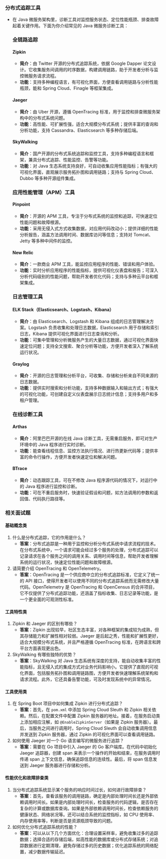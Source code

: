 ### 分布式追踪工具

- 在 Java 微服务架构里，诊断工具对监控服务状态、定位性能瓶颈、排查故障起着关键作用。下面为你介绍常见的 Java 微服务诊断工具：

  ### 全链路追踪

  #### Zipkin

  - **简介**：由 Twitter 开源的分布式追踪系统，依据 Google Dapper 论文设计。它收集服务间调用的时序数据，构建调用链路，助于开发者分析与监控微服务请求流程。
  - **功能**：支持多种编程语言，有可视化界面，方便查看调用链路与分析性能瓶颈，能和 Spring Cloud、Finagle 等框架集成。

  #### Jaeger

  - **简介**：由 Uber 开源，遵循 OpenTracing 标准，用于监控和排查微服务架构中的分布式系统问题。
  - **功能**：高性能、可扩展性强，适合大规模分布式系统；提供丰富的查询和分析功能，支持 Cassandra、Elasticsearch 等多种存储后端。

  #### SkyWalking

  - **简介**：国产开源的分布式系统追踪和监控工具，支持多种编程语言和框架，兼具分布式追踪、性能监控、告警等功能。
  - **功能**：对 Java 生态系统支持良好，可自动收集应用性能指标；有强大的可视化界面，直观展示服务拓扑图和调用链路；支持与 Spring Cloud、Dubbo 等多种开源组件集成。

  ### 应用性能管理（APM）工具

  #### Pinpoint

  - **简介**：开源的 APM 工具，专注于分布式系统的监控和追踪，可快速定位性能问题和故障根源。
  - **功能**：采用无侵入式方式收集数据，对应用代码改动小；提供详细的性能分析报告，涵盖方法调用时间、数据库访问等信息；支持对 Tomcat、Jetty 等多种中间件的监控。

  #### New Relic

  - **简介**：一款商业 APM 工具，能监控应用程序的性能、错误和用户体验。
  - **功能**：实时分析应用程序的性能指标，提供可视化仪表盘和报告；可深入分析代码级别的性能问题，帮助开发者优化代码；支持与多种云平台和框架集成。

  ### 日志管理工具

  #### ELK Stack（Elasticsearch、Logstash、Kibana）

  - **简介**：由 Elasticsearch、Logstash 和 Kibana 组成的日志管理解决方案。Logstash 负责收集和处理日志数据，Elasticsearch 用于存储和索引日志，Kibana 提供可视化界面进行日志查询和分析。
  - **功能**：可集中管理和分析微服务产生的大量日志数据，通过可视化界面快速定位问题；支持全文搜索、聚合分析等功能，方便开发者深入了解系统运行状况。

  #### Graylog

  - **简介**：开源的日志管理和分析平台，可收集、存储和分析来自不同来源的日志数据。
  - **功能**：提供实时搜索和分析功能，支持多种数据输入和输出方式；有强大的可视化功能，可创建自定义仪表盘展示日志统计信息；支持多用户和多租户管理。

  ### 在线诊断工具

  #### Arthas

  - **简介**：阿里巴巴开源的在线 Java 诊断工具，无需重启服务，即可对生产环境中的 Java 程序进行实时诊断。
  - **功能**：能查看线程信息、监控方法执行情况、进行热更新代码等；提供丰富的命令行操作，方便开发者快速定位和解决问题。

  #### BTrace

  - **简介**：动态跟踪工具，可在不修改 Java 程序源代码的情况下，对运行中的 Java 程序进行监控和诊断。
  - **功能**：可在不重启服务时，快速验证假设和问题，如方法调用的参数和返回值、代码执行路径等。

### 相关面试题

#### 基础概念类

1. 什么是分布式追踪，它的作用是什么？
   - **答案**：分布式追踪是一种用于监控和分析分布式系统中请求流程的技术。在分布式系统中，一个请求可能会经过多个服务的处理，分布式追踪可以记录请求在各个服务之间的调用关系、调用时间等信息，帮助开发者理解系统的运行状况，快速定位性能问题和故障根源。
2. 请简要介绍 OpenTracing 和 OpenTelemetry。
   - **答案**：OpenTracing 是一个供应商中立的分布式追踪标准，它定义了统一的 API 接口，使得开发者可以使用不同的分布式追踪系统而无需修改大量代码。OpenTelemetry 是 OpenTracing 和 OpenCensus 的合并项目，它不仅提供了分布式追踪功能，还涵盖了指标收集、日志记录等功能，是一个更全面的可观测性标准。

#### 工具特性类

1. Zipkin 和 Jaeger 的区别有哪些？
   - **答案**：Zipkin 出现较早，社区生态丰富，对各种框架的集成较为成熟，但其存储能力和扩展性相对较弱。Jaeger 是后起之秀，性能和扩展性更好，适合大规模分布式系统，并且严格遵循 OpenTracing 标准，在跨语言和跨平台方面表现更出色。
2. SkyWalking 有哪些独特的优势？
   - **答案**：SkyWalking 对 Java 生态系统有深度的支持，能自动收集丰富的性能指标，且无侵入式的集成方式对业务代码影响小。它提供了直观的可视化界面，包括服务拓扑图和调用链路图，方便开发者快速理解系统架构和请求流程。此外，它还具备告警功能，可及时发现系统中的异常情况。

#### 工具使用类

1. 在 Spring Boot 项目中如何集成 Zipkin 进行分布式追踪？
   - **答案**：首先，在 `pom.xml` 中添加 Spring Cloud Sleuth 和 Zipkin 相关依赖。然后，在配置文件中配置 Zipkin 服务器的地址。接着，在服务启动类上添加相应注解，如 `@EnableZipkinServer`（如果是 Zipkin 服务器）。最后，当服务之间进行调用时，Spring Cloud Sleuth 会自动收集调用信息并发送到 Zipkin 服务器，通过 Zipkin 的可视化界面可以查看调用链路。
2. 如何使用 Jaeger 对一个 Go 语言编写的微服务进行追踪？
   - **答案**：需要在 Go 项目中引入 Jaeger 的 Go 客户端库。在代码中初始化 Jaeger 追踪器，创建 span 来表示一个操作的开始和结束，在服务调用时传递 span 上下文信息，确保追踪信息的连续性。最后，将 span 信息发送到 Jaeger 服务器进行存储和分析。

#### 性能优化和故障排查类

1. 当分布式追踪系统显示某个服务的响应时间过长，如何进行故障排查？
   - **答案**：首先，查看该服务的调用链路，确定是内部处理时间长还是外部依赖调用时间长。如果是内部处理时间长，检查服务的代码逻辑，是否存在复杂的计算或数据库查询。如果是外部依赖调用时间长，检查依赖服务的健康状态、网络状况等。还可以结合系统的监控指标，如 CPU 使用率、内存使用率等，判断是否是资源瓶颈导致的问题。
2. 如何优化分布式追踪系统的性能？
   - **答案**：可以从以下几个方面优化：合理设置采样率，避免收集过多的追踪数据；选择合适的存储后端，如高性能的数据库或分布式存储系统；对追踪数据进行定期清理，避免存储过多的历史数据；优化追踪系统的网络配置，减少数据传输延迟。